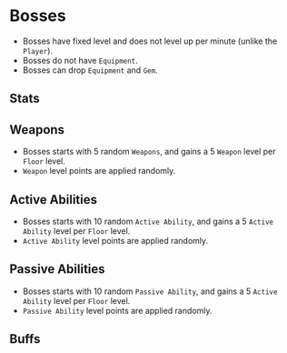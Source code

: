 # Bosses

- Bosses have fixed level and does not level up per minute (unlike the `Player`).
- Bosses do not have `Equipment`.
- Bosses can drop `Equipment` and `Gem`.

## Stats

## Weapons

- Bosses starts with 5 random `Weapons`, and gains a 5 `Weapon` level per `Floor` level.
- `Weapon` level points are applied randomly.

## Active Abilities

- Bosses starts with 10 random `Active Ability`, and gains a 5 `Active Ability` level per `Floor` level.
- `Active Ability` level points are applied randomly.

## Passive Abilities

- Bosses starts with 10 random `Passive Ability`, and gains a 5 `Active Ability` level per `Floor` level.
- `Passive Ability` level points are applied randomly.

## Buffs
